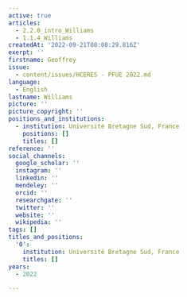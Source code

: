 ```yaml
---
active: true
articles:
  - 2.2.0_intro_Williams
  - 1.1.4_Williams
createdAt: '2022-09-21T08:08:29.816Z'
exerpt: ''
firstname: Geoffrey
issue:
  - content/issues/HCERES - PFUE 2022.md
language:
  - English
lastname: Williams
picture: ''
picture_copyright: ''
positions_and_institutions:
  - institution: Université Bretagne Sud, France
    positions: []
    titles: []
reference: ''
social_channels:
  google_scholar: ''
  instagram: ''
  linkedin: ''
  mendeley: ''
  orcid: ''
  researchgate: ''
  twitter: ''
  website: ''
  wikipedia: ''
tags: []
titles_and_positions:
  '0':
    institution: Université Bretagne Sud, France
    titles: []
years:
  - 2022

---
```

